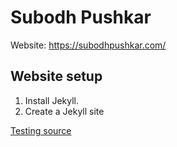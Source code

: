 # Subodh Pushkar

Website: https://subodhpushkar.com/


## Website setup

1. Install Jekyll.
2. Create a Jekyll site


[Testing source](https://docs.github.com/en/pages/setting-up-a-github-pages-site-with-jekyll/testing-your-github-pages-site-locally-with-jekyll)